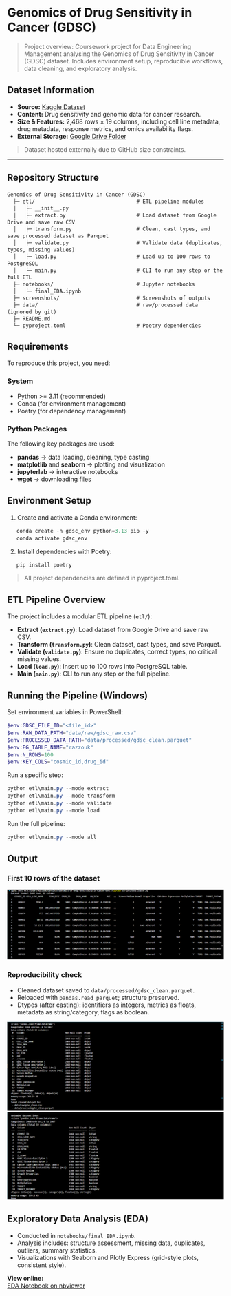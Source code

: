 # Genomics of Drug Sensitivity in Cancer (GDSC)
> Project overview: Coursework project for Data Engineering Management analysing the Genomics of Drug Sensitivity in Cancer (GDSC) dataset. Includes environment setup, reproducible workflows, data cleaning, and exploratory analysis.

## Dataset Information
- **Source:** [Kaggle Dataset](https://www.kaggle.com/datasets/elifnuryaygin/genomics-of-drug-sensitivity-in-cancer-gdsc)  
- **Content:** Drug sensitivity and genomic data for cancer research.  
- **Size & Features:** 2,468 rows × 19 columns, including cell line metadata, drug metadata, response metrics, and omics availability flags.  
- **External Storage:** [Google Drive Folder](https://drive.google.com/drive/folders/1Zgo10S1u2FKUD23Eq-vjRrAPvQBgCwnj?usp=drive_link)  

> Dataset hosted externally due to GitHub size constraints.

---

## Repository Structure
```
Genomics of Drug Sensitivity in Cancer (GDSC)  
  ├─ etl/                                 # ETL pipeline modules 
  │   ├─ __init__.py
  │   ├─ extract.py                       # Load dataset from Google Drive and save raw CSV
  │   ├─ transform.py                     # Clean, cast types, and save processed dataset as Parquet
  │   ├─ validate.py                      # Validate data (duplicates, types, missing values)
  │   ├─ load.py                          # Load up to 100 rows to PostgreSQL 
  │   └─ main.py                          # CLI to run any step or the full ETL
  ├─ notebooks/                           # Jupyter notebooks
  │   └─ final_EDA.ipynb
  ├─ screenshots/                         # Screenshots of outputs
  ├─ data/                                # raw/processed data (ignored by git)
  ├─ README.md
  └─ pyproject.toml                       # Poetry dependencies

```

## Requirements
To reproduce this project, you need:

### System
- Python >= 3.11 (recommended)
- Conda (for environment management)
- Poetry (for dependency management)

### Python Packages
The following key packages are used:
- **pandas** → data loading, cleaning, type casting
- **matplotlib** and **seaborn** → plotting and visualization
- **jupyterlab** → interactive notebooks
- **wget** → downloading files

## Environment Setup
1. Create and activate a Conda environment:

```powershell
   conda create -n gdsc_env python=3.13 pip -y
   conda activate gdsc_env
```
2. Install dependencies with Poetry:

```powershell
   pip install poetry
```
> All project dependencies are defined in pyproject.toml.

## ETL Pipeline Overview

The project includes a modular ETL pipeline (`etl/`):

- **Extract (`extract.py`)**: Load dataset from Google Drive and save raw CSV.
- **Transform (`transform.py`)**: Clean dataset, cast types, and save Parquet.
- **Validate (`validate.py`)**: Ensure no duplicates, correct types, no critical missing values.
- **Load (`load.py`)**: Insert up to 100 rows into PostgreSQL table.
- **Main (`main.py`)**: CLI to run any step or the full pipeline.

## Running the Pipeline (Windows)

Set environment variables in PowerShell:

```powershell
$env:GDSC_FILE_ID="<file_id>"
$env:RAW_DATA_PATH="data/raw/gdsc_raw.csv"
$env:PROCESSED_DATA_PATH="data/processed/gdsc_clean.parquet"
$env:PG_TABLE_NAME="razzouk"
$env:N_ROWS=100
$env:KEY_COLS="cosmic_id,drug_id"
```

Run a specific step:

```powershell
python etl\main.py --mode extract
python etl\main.py --mode transform
python etl\main.py --mode validate
python etl\main.py --mode load
```

Run the full pipeline:

```powershell
python etl\main.py --mode all
```

## Output
### First 10 rows of the dataset
![First_10_rows](screenshots/first_10_rows.png)
### Reproducibility check
- Cleaned dataset saved to `data/processed/gdsc_clean.parquet`.
- Reloaded with `pandas.read_parquet`; structure preserved.
- Dtypes (after casting): identifiers as integers, metrics as floats, metadata as string/category, flags as boolean.

![Dtypes after casting](screenshots/data_cleaning_and_type_casting.png)
![Reproducibility_check](screenshots/check_reprouducibility.png)


## Exploratory Data Analysis (EDA)

- Conducted in `notebooks/final_EDA.ipynb`.
- Analysis includes: structure assessment, missing data, duplicates, outliers, summary statistics.
- Visualizations with Seaborn and Plotly Express (grid-style plots, consistent style).

**View online:**  
[EDA Notebook on nbviewer](https://nbviewer.org/github/razzouka/Genomics-of-Drug-Sensitivity-in-Cancer-GDSC-/blob/main/notebooks/final_EDA.ipynb)

